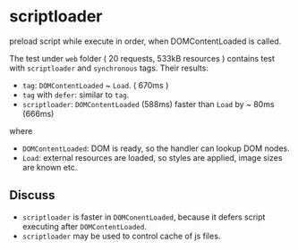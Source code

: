 # scriptloader

preload script while execute in order, when DOMContentLoaded is called.

The test under `web` folder ( 20 requests, 533kB resources ) contains test with `scriptloader` and `synchronous` tags. Their results:

 - `tag`: `DOMContentLoaded` ~ `Load`. ( 670ms )
 - `tag` with `defer`: similar to `tag`.
 - `scriptloader`: `DOMContentLoaded` (588ms) faster than `Load` by ~ 80ms (666ms)

where

 - `DOMContentLoaded`: DOM is ready, so the handler can lookup DOM nodes.
 - `Load`: external resources are loaded, so styles are applied, image sizes are known etc.


## Discuss

 - `scriptloader` is faster in `DOMConentLoaded`, because it defers script executing after `DOMContentLoaded`.
 - `scriptloader` may be used to control cache of js files.

